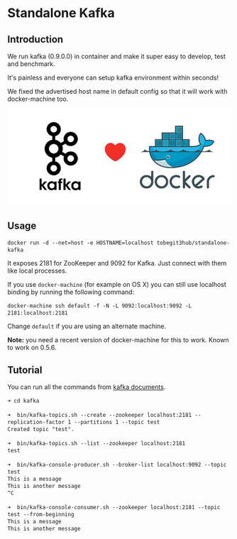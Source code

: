# Standalone Kafka

## Introduction

We run kafka (0.9.0.0) in container and make it super easy to develop, test and benchmark.

It's painless and everyone can setup kafka environment within seconds!

We fixed the advertised host name in default config so that it will work with docker-machine too.

![](kafka_docker.png)

## Usage

```
docker run -d --net=host -e HOSTNAME=localhost tobegit3hub/standalone-kafka
```

It exposes 2181 for ZooKeeper and 9092 for Kafka. Just connect with them like local processes.

If you use `docker-machine` (for example on OS X) you can still use localhost binding by running the following command:

```
docker-machine ssh default -f -N -L 9092:localhost:9092 -L 2181:localhost:2181
```

Change `default` if you are using an alternate machine.

**Note:** you need a recent version of docker-machine for this to work. Known to work on 0.5.6.

## Tutorial

You can run all the commands from [kafka documents](http://kafka.apache.org/documentation.html).

```
➜ cd kafka

➜  bin/kafka-topics.sh --create --zookeeper localhost:2181 --replication-factor 1 --partitions 1 --topic test
Created topic "test".

➜  bin/kafka-topics.sh --list --zookeeper localhost:2181
test

➜  bin/kafka-console-producer.sh --broker-list localhost:9092 --topic test
This is a message
This is another message
^C

➜  bin/kafka-console-consumer.sh --zookeeper localhost:2181 --topic test --from-beginning
This is a message
This is another message
```
